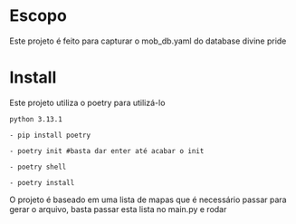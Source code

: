 # Escopo

Este projeto é feito para capturar o mob_db.yaml do database divine pride

# Install

Este projeto utiliza o poetry para utilizá-lo

```
python 3.13.1
```
```
- pip install poetry

- poetry init #basta dar enter até acabar o init

- poetry shell

- poetry install
```

O projeto é baseado em uma lista de mapas que é necessário passar para gerar o arquivo, basta passar esta lista no main.py e rodar


